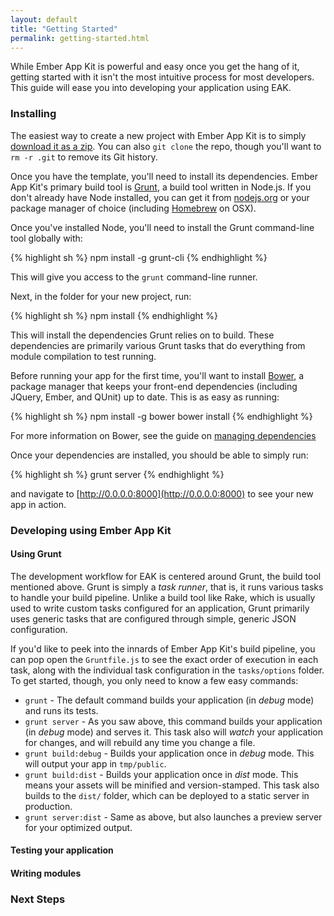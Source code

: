 ```yaml
---
layout: default
title: "Getting Started"
permalink: getting-started.html
---
```


While Ember App Kit is powerful and easy once you get the hang of it, getting started with it isn't the most intuitive process for most developers. This guide will ease you into developing your application using EAK.

### Installing

The easiest way to create a new project with Ember App Kit is to simply [download it as a zip](https://github.com/stefanpenner/ember-app-kit/archive/master.zip). You can also `git clone` the repo, though you'll want to `rm -r .git` to remove its Git history.

Once you have the template, you'll need to install its dependencies. Ember App Kit's primary build tool is [Grunt](http://gruntjs.com), a build tool written in Node.js. If you don't already have Node installed, you can get it from [nodejs.org](http://nodejs.org/) or your package manager of choice (including [Homebrew](http://brew.sh/) on OSX).

Once you've installed Node, you'll need to install the Grunt command-line tool globally with:

{% highlight sh %}
npm install -g grunt-cli
{% endhighlight %}

This will give you access to the `grunt` command-line runner.

Next, in the folder for your new project, run:

{% highlight sh %}
npm install
{% endhighlight %}

This will install the dependencies Grunt relies on to build. These dependencies are primarily various Grunt tasks that do everything from module compilation to test running.

Before running your app for the first time, you'll want to install [Bower](http://bower.io), a package manager that keeps your front-end dependencies (including JQuery, Ember, and QUnit) up to date. This is as easy as running:

{% highlight sh %}
npm install -g bower
bower install
{% endhighlight %}

For more information on Bower, see the guide on [managing dependencies](dependencies.html)

Once your dependencies are installed, you should be able to simply run:

{% highlight sh %}
grunt server
{% endhighlight %}

and navigate to [http://0.0.0.0:8000](http://0.0.0.0:8000) to see your new app in action.

### Developing using Ember App Kit

#### Using Grunt

The development workflow for EAK is centered around Grunt, the build tool mentioned above. Grunt is simply a *task runner*, that is, it runs various tasks to handle your build pipeline. Unlike a build tool like Rake, which is usually used to write custom tasks configured for an application, Grunt primarily uses generic tasks that are configured through simple, generic JSON configuration. 

If you'd like to peek into the innards of Ember App Kit's build pipeline, you can pop open the `Gruntfile.js` to see the exact order of execution in each task, along with the individual task configuration in the `tasks/options` folder. To get started, though, you only need to know a few easy commands:

* `grunt` - The default command builds your application (in *debug* mode) and runs its tests.
* `grunt server` - As you saw above, this command builds your application (in *debug* mode) and serves it. This task also will *watch* your application for changes, and will rebuild any time you change a file.
* `grunt build:debug` - Builds your application once in *debug* mode. This will output your app in `tmp/public`.
* `grunt build:dist` - Builds your application once in *dist* mode. This means your assets will be minified and version-stamped. This task also builds to the `dist/` folder, which can be deployed to a static server in production.
* `grunt server:dist` - Same as above, but also launches a preview server for your optimized output.

#### Testing your application

#### Writing modules

### Next Steps


